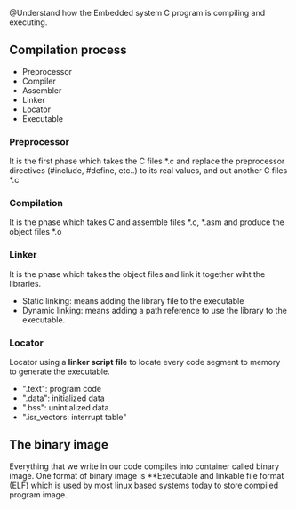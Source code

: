 @Understand how the Embedded system C program is compiling and executing.
## Compilation process
- Preprocessor
- Compiler
- Assembler
- Linker
- Locator
- Executable

### Preprocessor
It is the first phase which takes the C files *.c and replace the preprocessor directives (#include, #define, etc..) to its real values, and out another C files *.c

### Compilation
It is the phase which takes C and assemble files *.c, *.asm and produce the object files *.o

### Linker
It is the phase which takes the object files and link it together wiht the libraries.
- Static linking: means adding the library file to the executable
- Dynamic linking: means adding a path reference to use the library to the executable.

### Locator
Locator using a **linker script file** to locate every code segment to memory to generate the executable. 
- ".text": program code
- ".data": initialized data
- ".bss": unintialized data.
- ".isr_vectors: interrupt table"

## The binary image
Everything that we write in our code compiles into container called binary image. 
One format of binary image is **Executable and linkable file format (ELF) which is used by most linux based systems today to store compiled program image.

